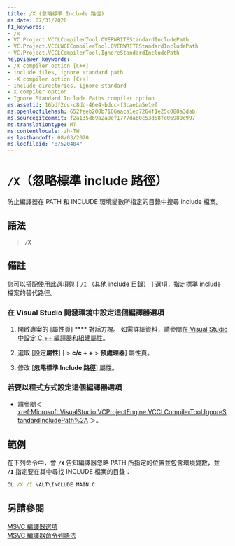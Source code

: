 ```yaml
---
title: /X (忽略標準 Include 路徑)
ms.date: 07/31/2020
f1_keywords:
- /x
- VC.Project.VCCLCompilerTool.OVERWRITEStandardIncludePath
- VC.Project.VCCLWCECompilerTool.OVERWRITEStandardIncludePath
- VC.Project.VCCLCompilerTool.IgnoreStandardIncludePath
helpviewer_keywords:
- /X compiler option [C++]
- include files, ignore standard path
- -X compiler option [C++]
- include directories, ignore standard
- X compiler option
- Ignore Standard Include Paths compiler option
ms.assetid: 16bdf2cc-c8dc-46e4-bdcc-f3caeba5e1ef
ms.openlocfilehash: 652feeb200b7106aaca1ed7264f1e25c088a3dab
ms.sourcegitcommit: f2a135d69a2a8ef1777da60c53d58fe06980c997
ms.translationtype: MT
ms.contentlocale: zh-TW
ms.lasthandoff: 08/03/2020
ms.locfileid: "87520404"
---
```

# <a name="x-ignore-standard-include-paths"></a>`/X`（忽略標準 include 路徑）

防止編譯器在 PATH 和 INCLUDE 環境變數所指定的目錄中搜尋 include 檔案。

## <a name="syntax"></a>語法

> **`/X`**

## <a name="remarks"></a>備註

您可以搭配使用此選項與 [ [ `/I` （其他 include 目錄）](i-additional-include-directories.md) ] 選項，指定標準 include 檔案的替代路徑。

### <a name="to-set-this-compiler-option-in-the-visual-studio-development-environment"></a>在 Visual Studio 開發環境中設定這個編譯器選項

1. 開啟專案的 [屬性頁] **** 對話方塊。 如需詳細資料，請參閱[在 Visual Studio 中設定 C ++ 編譯器和組建屬性](../working-with-project-properties.md)。

1. 選取 [設定**屬性**] [  >  **c/c + +**  >  **預處理器**] 屬性頁。

1. 修改 [**忽略標準 Include 路徑**] 屬性。

### <a name="to-set-this-compiler-option-programmatically"></a>若要以程式方式設定這個編譯器選項

- 請參閱＜ <xref:Microsoft.VisualStudio.VCProjectEngine.VCCLCompilerTool.IgnoreStandardIncludePath%2A> ＞。

## <a name="example"></a>範例

在下列命令中，會 **`/X`** 告知編譯器忽略 PATH 所指定的位置並包含環境變數，並 **`/I`** 指定要在其中尋找 INCLUDE 檔案的目錄：

```cmd
CL /X /I \ALT\INCLUDE MAIN.C
```

## <a name="see-also"></a>另請參閱

[MSVC 編譯器選項](compiler-options.md)<br/>
[MSVC 編譯器命令列語法](compiler-command-line-syntax.md)
